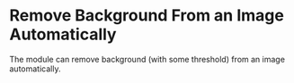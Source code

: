 # Remove Background From an Image Automatically
The module can remove background (with some threshold) from an image automatically.
